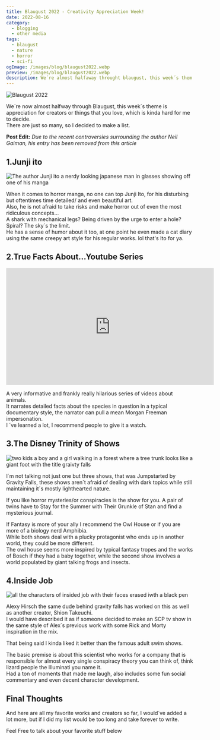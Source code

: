 ```yaml
---
title: Blaugust 2022 - Creativity Appreciation Week!
date: 2022-08-16
category:
  - blogging
  - other media
tags:
  - blaugust
  - nature
  - horror
  - sci-fi
ogImage: /images/blog/blaugust2022.webp
preview: /images/blog/blaugust2022.webp
description: We´re almost halfaway throught blaugust, this week´s them is aprrecition for your favorite creator or thing you love.  Its was to decide so I made a list.
---
```

![Blaugust 2022](/images/blog/blaugust2022.webp)


We´re now almost halfway through Blaugust, this week´s theme is appreciation for creators or things that you love, which is kinda hard for me to decide.  
There are just so many, so I decided to make a list.

**Post Edit:** *Due to the recent controversies surrounding the author Neil Gaiman, his entry has been removed from this article*


## 1.Junji ito


![The author Junji ito a nerdy looking japanese man in glasses showing off one of his manga](/images/2022/junjiito.jpg)

When it comes to horror manga, no one can top Junji Ito, for his disturbing but oftentimes time detailed/ and even beautiful art.  
Also, he is not afraid to take risks and make horror out of even the most ridiculous concepts…  
A shark with mechanical legs? Being driven by the urge to enter a hole? Spiral? The sky´s the limit.  
He has a sense of humor about it too, at one point he even made a cat diary using the same creepy art style for his regular works. lol that's Ito for ya.


## 2.True Facts About...Youtube Series

<iframe width="560" height="315" src="https://www.youtube.com/embed/EdzQ9wEOElw?si=gD-JeTjTuDxc_sfc" title="YouTube video player" frameborder="0" allow="accelerometer; autoplay; clipboard-write; encrypted-media; gyroscope; picture-in-picture; web-share" referrerpolicy="strict-origin-when-cross-origin" allowfullscreen></iframe>

A very informative and frankly really hilarious series of videos about animals.  
It narrates detailed facts about the species in question in a typical documentary style, the narrator can pull a mean Morgan Freeman impersonation.  
I ´ve learned a lot, I recommend people to give it a watch.

## 3.The Disney Trinity of Shows


![two kids a boy and a girl walking in a forest where a tree trunk looks like a giant foot with the title graivty falls](/images/2022/garvityfalls.jpg)



I´m not talking not just one but three shows, that was Jumpstarted by Gravity Falls, these shows aren´t afraid of dealing with dark topics while still maintaining it´s mostly lighthearted nature.

If you like horror mysteries/or conspiracies is the show for you. A pair of twins have to Stay for the Summer with Their Grunkle of Stan and find a mysterious journal.

If Fantasy is more of your ally I recommend the Owl House or if you are more of a biology nerd Amphibia.  
While both shows deal with a plucky protagonist who ends up in another world, they could be more different.  
The owl house seems more inspired by typical fantasy tropes and the works of Bosch if they had a baby together, while the second show involves a world populated by giant talking frogs and insects.

## 4.Inside Job


![all the characters of insided job with their faces erased iwth a black pen](/images/2022/insidejob.jpg)

Alexy Hirsch the same dude behind gravity falls has worked on this as well as another creator, Shion Takeuchi.  
I would have described it as if someone decided to make an SCP tv show in the same style of Alex´s previous work with some Rick and Morty inspiration in the mix.  

That being said I kinda liked it better than the famous adult swim shows.  

The basic premise is about this scientist who works for a company that is responsible for almost every single conspiracy theory you can think of, think lizard people the Illuminati you name it.  
Had a ton of moments that made me laugh, also includes some fun social commentary and even decent character development.

## Final Thoughts

And here are all my favorite works and creators so far, I would´ve added a lot more, but if I did my list would be too long and take forever to write.

Feel Free to talk about your favorite stuff below


